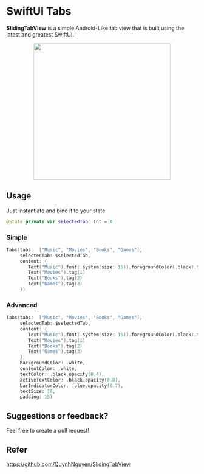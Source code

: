 # SwiftUI Tabs

**SlidingTabView** is a simple Android-Like tab view that is built using the latest and greatest SwiftUI.

<p align="center">
<img src="https://lh6.googleusercontent.com/-hoaxgLRkVcj6zFMvGxSTrMgYlgeK2f2UA6NXJsFKQo9D9j9jXQ6r8CPFsljZKQh8hI=w2400" width="360" />
</p>

## Usage

Just instantiate and bind it to your state.

```swift
@State private var selectedTab: Int = 0
```

### Simple 
```swift
Tabs(tabs:  ["Music", "Movies", "Books", "Games"],
     selectedTab: $selectedTab,
     content: {
        Text("Music").font(.system(size: 15)).foregroundColor(.black).tag(0)
        Text("Movies").tag(1)
        Text("Books").tag(2)
        Text("Games").tag(3)
     })
```

### Advanced 
```swift
Tabs(tabs:  ["Music", "Movies", "Books", "Games"],
     selectedTab: $selectedTab,
     content: {
        Text("Music").font(.system(size: 15)).foregroundColor(.black).tag(0)
        Text("Movies").tag(1)
        Text("Books").tag(2)
        Text("Games").tag(3)
     },
     backgroundColor: .white,
     contentColor: .white,
     textColor: .black.opacity(0.4),
     activeTextColor: .black.opacity(0.8),
     barIndicatorColor: .blue.opacity(0.7),
     textSize: 16,
     padding: 15)
```

## Suggestions or feedback?
Feel free to create a pull request!

## Refer
https://github.com/QuynhNguyen/SlidingTabView 
